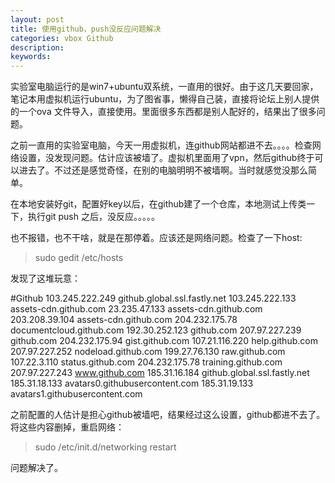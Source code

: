 ```yaml
---
layout: post
title: 使用github，push没反应问题解决
categories: vbox Github
description: 
keywords: 
---
```


实验室电脑运行的是win7+ubuntu双系统，一直用的很好。由于这几天要回家，笔记本用虚拟机运行ubuntu，为了图省事，懒得自己装，直接将论坛上别人提供的一个ova 文件导入，直接使用。里面很多东西都是别人配好的，结果出了很多问题。

之前一直用的实验室电脑，今天一用虚拟机，连github网站都进不去。。。。检查网络设置，没发现问题。估计应该被墙了。虚拟机里面用了vpn，然后github终于可以进去了。不过还是感觉奇怪，在别的电脑明明不被墙啊。当时就感觉没那么简单。

在本地安装好git，配置好key以后，在github建了一个仓库，本地测试上传类一下，执行git push 之后，没反应。。。。。

也不报错，也不干啥，就是在那停着。应该还是网络问题。检查了一下host:

> sudo gedit /etc/hosts

发现了这堆玩意：

#Github
103.245.222.249 github.global.ssl.fastly.net
103.245.222.133 assets-cdn.github.com
23.235.47.133   assets-cdn.github.com
203.208.39.104  assets-cdn.github.com
204.232.175.78  documentcloud.github.com
192.30.252.123  github.com
207.97.227.239  github.com
204.232.175.94  gist.github.com
107.21.116.220  help.github.com
207.97.227.252  nodeload.github.com
199.27.76.130   raw.github.com
107.22.3.110    status.github.com
204.232.175.78  training.github.com
207.97.227.243  www.github.com
185.31.16.184   github.global.ssl.fastly.net
185.31.18.133   avatars0.githubusercontent.com
185.31.19.133   avatars1.githubusercontent.com

之前配置的人估计是担心github被墙吧，结果经过这么设置，github都进不去了。将这些内容删掉，重启网络：

> sudo /etc/init.d/networking restart

问题解决了。
